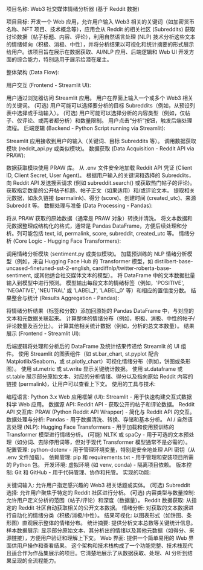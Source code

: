 项目名称: Web3 社交媒体情绪分析器 (基于 Reddit 数据)

项目目标: 开发一个 Web 应用，允许用户输入 Web3 相关的关键词（如加密货币名称、NFT 项目、技术概念等），应用会从 Reddit 的相关社区 (Subreddits) 获取讨论数据（帖子标题、内容、评论），利用自然语言处理 (NLP) 技术分析这些文本的情绪倾向（积极、消极、中性），并将分析结果以可视化和统计摘要的形式展示给用户。该项目旨在展示在数据获取、AI/NLP 应用、后端逻辑和 Web UI 开发方面的综合能力，特别适用于展示给潜在雇主。

整体架构 (Data Flow):

用户交互 (Frontend - Streamlit UI):

用户通过浏览器访问 Streamlit 应用。
用户在界面上输入一个或多个 Web3 相关的关键词。
(可选) 用户可能可以选择要分析的目标 Subreddits（例如，从预设列表中选择或手动输入）。
(可选) 用户可能可以选择分析的内容类型（例如，仅帖子、仅评论、或两者都分析）和数量限制。
用户点击“分析”按钮，触发后端处理流程。
后端逻辑 (Backend - Python Script running via Streamlit):

Streamlit 应用接收到用户的输入（关键词、目标 Subreddits 等）。
调用数据获取模块 (reddit_api.py 或类似模块)。
数据获取 (Data Acquisition - Reddit API via PRAW):

数据获取模块使用 PRAW 库。
从 .env 文件安全地加载 Reddit API 凭证 (Client ID, Client Secret, User Agent)。
根据用户输入的关键词和选择的 Subreddits，向 Reddit API 发送搜索请求 (例如 subreddit.search() 或获取热门帖子的评论)。
获取指定数量的公开帖子标题、帖子正文（如果适用）和/或评论文本。
提取相关元数据，如永久链接 (permalink)、得分 (score)、创建时间 (created_utc)、来源 Subreddit 等。
数据处理与准备 (Data Processing - Pandas):

将从 PRAW 获取的原始数据（通常是 PRAW 对象）转换并清洗。
将文本数据和元数据整理成结构化的格式，通常是 Pandas DataFrame，方便后续处理和分析。列可能包括 text, id, permalink, score, subreddit, created_utc 等。
情绪分析 (Core Logic - Hugging Face Transformers):

调用情绪分析模块 (sentiment.py 或类似模块)。
加载预训练的 NLP 情绪分析模型（例如，来自 Hugging Face Hub 的 Transformer 模型，如 distilbert-base-uncased-finetuned-sst-2-english, cardiffnlp/twitter-roberta-base-sentiment, 或其他适合社交媒体文本的模型）。
将 DataFrame 中的文本数据批量输入到模型中进行预测。
模型输出每段文本的情绪标签（例如，'POSITIVE', 'NEGATIVE', 'NEUTRAL' 或 'LABEL_1', 'LABEL_0' 等）和相应的置信度分数。
结果整合与统计 (Results Aggregation - Pandas):

将情绪分析结果（标签和分数）添加回原始的 Pandas DataFrame 中，与对应的文本和元数据关联起来。
计算整体的情绪分布（例如，积极、消极、中性的帖子/评论数量及百分比）。
计算其他相关统计数据（例如，分析的总文本数量）。
结果展示 (Frontend - Streamlit UI):

后端逻辑将处理和分析后的 DataFrame 及统计结果传递给 Streamlit 的 UI 组件。
使用 Streamlit 的图表组件（如 st.bar_chart, st.pyplot 配合 Matplotlib/Seaborn，或 st.plotly_chart）可视化情绪分布（例如，饼图或条形图）。
使用 st.metric 或 st.write 显示关键统计数据。
使用 st.dataframe 或 st.table 展示部分原始文本、对应的分析情绪、得分以及指向原始 Reddit 内容的链接 (permalink)，让用户可以查看上下文。
使用的工具与技术:

编程语言: Python 3.x
Web 应用框架 (UI): Streamlit - 用于快速构建交互式数据科学 Web 应用。
数据源 API: Reddit API - 获取公开的帖子和评论数据。
Reddit API 交互库: PRAW (Python Reddit API Wrapper) - 简化与 Reddit API 的交互。
数据处理与分析: Pandas - 用于数据清洗、转换、存储和基本分析。
AI / 自然语言处理 (NLP):
Hugging Face Transformers - 用于加载和使用预训练的 Transformer 模型进行情绪分析。
(可能) NLTK 或 spaCy - 用于可选的文本预处理（如分词、去除停用词等，但对于现代 Transformer 模型通常不是必需的）。
配置管理: python-dotenv - 用于管理环境变量，特别是安全地处理 API 密钥（从 .env 文件加载）。
依赖管理: pip 和 requirements.txt - 用于管理和安装项目所需的 Python 包。
开发环境: 虚拟环境 (如 venv, conda) - 隔离项目依赖。
版本控制: Git 和 GitHub - 用于代码管理、协作和托管。
实现的功能:

关键词输入: 允许用户指定感兴趣的 Web3 相关话题或实体。
(可选) Subreddit 选择: 允许用户聚焦于特定的 Reddit 社区进行分析。
(可选) 内容类型与数量控制: 允许用户定义分析的范围（帖子/评论）和深度（数据量）。
Reddit 数据获取: 从指定的 Reddit 社区自动获取相关的公开文本数据。
情绪分析: 对获取的文本数据进行自动化的情绪分类（积极/消极/中性）。
结果可视化: 以图表形式（如饼图、条形图）直观展示整体的情绪分布。
统计摘要: 提供分析文本总数等关键统计信息。
样本数据展示: 显示部分原始文本、其分析出的情绪以及其他元数据（如得分、来源链接），方便用户验证和理解上下文。
Web 界面: 提供一个简单易用的 Web 界面供用户操作和查看结果。
这个架构和技术栈构成了一个功能完整、技术栈现代且适合作为作品集展示的项目。它清楚地展示了从数据获取、处理、AI 分析到结果呈现的全流程能力。